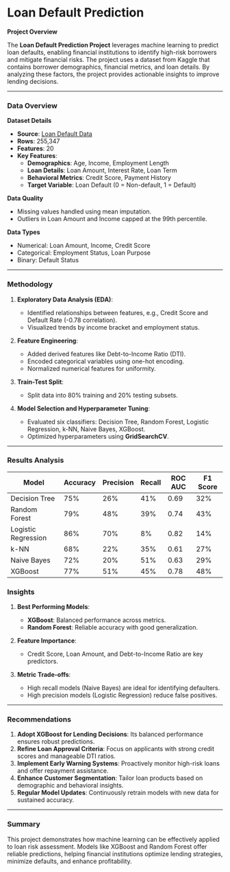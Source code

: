 # Loan Default Prediction 

**Project Overview**  

The **Loan Default Prediction Project** leverages machine learning to predict loan defaults, enabling financial institutions to identify high-risk borrowers and mitigate financial risks. The project uses a dataset from Kaggle that contains borrower demographics, financial metrics, and loan details. By analyzing these factors, the project provides actionable insights to improve lending decisions.

---

### Data Overview 

**Dataset Details**  
- **Source**: [Loan Default Data](https://www.kaggle.com/datasets/nikhil1e9/loan-default/data)  
- **Rows**:  255,347   
- **Features**: 20  
- **Key Features**:
  - **Demographics**: Age, Income, Employment Length  
  - **Loan Details**: Loan Amount, Interest Rate, Loan Term  
  - **Behavioral Metrics**: Credit Score, Payment History  
  - **Target Variable**: Loan Default (0 = Non-default, 1 = Default)

**Data Quality**  
- Missing values handled using mean imputation.  
- Outliers in Loan Amount and Income capped at the 99th percentile.  

**Data Types**  
- Numerical: Loan Amount, Income, Credit Score  
- Categorical: Employment Status, Loan Purpose  
- Binary: Default Status  

---

### Methodology  

1. **Exploratory Data Analysis (EDA)**:  
   - Identified relationships between features, e.g., Credit Score and Default Rate (-0.78 correlation).  
   - Visualized trends by income bracket and employment status.

2. **Feature Engineering**:  
   - Added derived features like Debt-to-Income Ratio (DTI).  
   - Encoded categorical variables using one-hot encoding.  
   - Normalized numerical features for uniformity.

3. **Train-Test Split**:  
   - Split data into 80% training and 20% testing subsets.

4. **Model Selection and Hyperparameter Tuning**:  
   - Evaluated six classifiers: Decision Tree, Random Forest, Logistic Regression, k-NN, Naive Bayes, XGBoost.  
   - Optimized hyperparameters using **GridSearchCV**.

---

### Results Analysis  

| **Model**              | **Accuracy** | **Precision** | **Recall** | **ROC AUC** | **F1 Score** |  
|------------------------|--------------|---------------|------------|-------------|--------------|  
| Decision Tree          | 75%          | 26%           | 41%        | 0.69        | 32%          |  
| Random Forest          | 79%          | 48%           | 39%        | 0.74        | 43%          |  
| Logistic Regression    | 86%          | 70%           | 8%         | 0.82        | 14%          |  
| k-NN                   | 68%          | 22%           | 35%        | 0.61        | 27%          |  
| Naive Bayes            | 72%          | 20%           | 51%        | 0.63        | 29%          |  
| XGBoost                | 77%          | 51%           | 45%        | 0.78        | 48%          |  

### Insights  

1. **Best Performing Models**:  
   - **XGBoost**: Balanced performance across metrics.  
   - **Random Forest**: Reliable accuracy with good generalization.  

2. **Feature Importance**:  
   - Credit Score, Loan Amount, and Debt-to-Income Ratio are key predictors.  

3. **Metric Trade-offs**:  
   - High recall models (Naive Bayes) are ideal for identifying defaulters.  
   - High precision models (Logistic Regression) reduce false positives.

---

### Recommendations  

1. **Adopt XGBoost for Lending Decisions**: Its balanced performance ensures robust predictions.  
2. **Refine Loan Approval Criteria**: Focus on applicants with strong credit scores and manageable DTI ratios.  
3. **Implement Early Warning Systems**: Proactively monitor high-risk loans and offer repayment assistance.  
4. **Enhance Customer Segmentation**: Tailor loan products based on demographic and behavioral insights.  
5. **Regular Model Updates**: Continuously retrain models with new data for sustained accuracy.

---

### Summary  

This project demonstrates how machine learning can be effectively applied to loan risk assessment. Models like XGBoost and Random Forest offer reliable predictions, helping financial institutions optimize lending strategies, minimize defaults, and enhance profitability.
